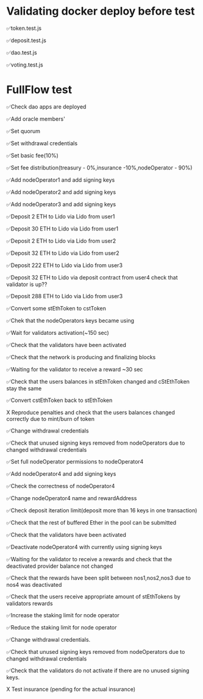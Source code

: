 # Validating docker deploy before test
✅token.test.js

✅deposit.test.js

✅dao.test.js

✅voting.test.js

# FullFlow test
✅Check dao apps are deployed

✅Add oracle members'

✅Set quorum

✅Set withdrawal credentials

✅Set basic fee(10%)

✅Set fee distribution(treasury - 0%,insurance -10%,nodeOperator - 90%)

✅Add nodeOperator1 and add signing keys

✅Add nodeOperator2 and add signing keys

✅Add nodeOperator3 and add signing keys

✅Deposit 2 ETH to Lido via Lido from user1

✅Deposit 30 ETH to Lido via Lido from user1

✅Deposit 2 ETH to Lido via Lido from user2

✅Deposit 32 ETH to Lido via Lido  from user2

✅Deposit 222 ETH to Lido via Lido from user3

✅Deposit 32 ETH to Lido via deposit contract from user4
check that validator is up??

✅Deposit 288 ETH to Lido via Lido from user3

✅Convert some stEthToken to cstToken

✅Chek that the nodeOperators keys became using

✅Wait for validators activation(~150 sec)

✅Check that the validators have been activated

✅Check that the network is producing and finalizing blocks

✅Waiting for the validator to receive a reward ~30 sec

✅Check that the users balances in stEthToken changed and cStEthToken stay the same

✅Convert cstEthToken back to stEthToken

X Reproduce penalties and check that the users balances changed correctly due to mint/burn of token

✅Change withdrawal credentials

✅Check that unused signing keys removed from nodeOperators due to changed withdrawal credentials

✅Set full nodeOperator permissions to nodeOperator4

✅Add nodeOperator4 and add signing keys

✅Check the correctness of nodeOperator4

✅Change nodeOperator4 name and rewardAddress

✅Check deposit iteration limit(deposit more than 16 keys in one transaction)

✅Check that the rest of buffered Ether in the pool can be submitted

✅Check that the validators have been activated

✅Deactivate nodeOperator4 with currently using signing keys

✅Waiting for the validator to receive a rewards and check that the deactivated provider balance not changed

✅Check that the rewards have been split between nos1,nos2,nos3 due to nos4 was deactivated

✅Check that the users receive appropriate amount of stEthTokens by validators rewards

✅Increase the staking limit for node operator

✅Reduce the staking limit for node operator

✅Change withdrawal credentials.

✅Check that unused signing keys removed from nodeOperators due to changed withdrawal credentials

✅Check that the validators do not activate if there are no unused signing keys.

X Test insurance (pending for the actual insurance)
